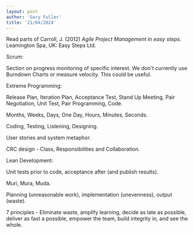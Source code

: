 ```yaml
---
layout: post
author: 'Gary Fuller'
title: '21/04/2024'
---
```


Read parts of Carroll, J. (2012) _Agile Project Management in easy steps_. Leamington Spa, UK: Easy Steps Ltd.

Scrum:

Section on progress monitoring of specific interest. We don't currently use Burndown Charts or measure velocity. This could be useful.

Extreme Programming:

Release Plan, Iteration Plan, Acceptance Test, Stand Up Meeting, Pair Negotiation, Unit Test, Pair Programming, Code.

Months, Weeks, Days, One Day, Hours, Minutes, Seconds.

Coding, Testing, Listening, Designing.

User stories and system metaphor.

CRC design - Class, Responsibilities and Collaboration.

Lean Development:

Unit tests prior to code, acceptance after (and publish results).

Muri, Mura, Muda.

Planning (unreasonable work), implementation (unevenness), output (waste).

7 principles - Eliminate waste, amplify learning, decide as late as possible, deliver as fast a possible, empower the team, build integrity in, and see the whole. 
